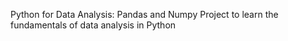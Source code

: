 Python for Data Analysis: Pandas and Numpy
Project to learn the fundamentals of data analysis in Python
